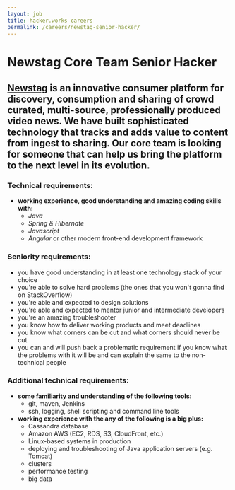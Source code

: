 ```yaml
---
layout: job
title: hacker.works careers
permalink: /careers/newstag-senior-hacker/
---
```


# Newstag Core Team Senior Hacker

## [Newstag](http://newstag.com/) is an innovative consumer platform for discovery, consumption and sharing of crowd curated, multi-source, professionally produced video news. We have built sophisticated technology that tracks and adds value to content from ingest to sharing. Our core team is looking for someone that can help us bring the platform to the next level in its evolution.

### Technical requirements:

* **working experience, good understanding and amazing coding skills with:**
  * *Java*
  * *Spring & Hibernate*
  * *Javascript*
  * *Angular* or other modern front-end development framework

### Seniority requirements:

* you have good understanding in at least one technology stack of your choice
* you're able to solve hard problems (the ones that you won't gonna find on StackOverflow)
* you're able and expected to design solutions
* you're able and expected to mentor junior and intermediate developers
* you're an amazing troubleshooter
* you know how to deliver working products and meet deadlines
* you know what corners can be cut and what corners should never be cut
* you can and will push back a problematic requirement if you know what the problems with it will be and can explain the same to the non-technical people

### Additional technical requirements:

* **some familiarity and understanding of the following tools:**
  * git, maven, Jenkins
  * ssh, logging,  shell scripting and command line tools
* **working experience with the any of the following is a big plus:**
  * Cassandra database
  * Amazon AWS  (EC2, RDS, S3, CloudFront, etc.)
  * Linux-based systems in production
  * deploying and troubleshooting of Java application servers (e.g. Tomcat)
  * clusters
  * performance testing
  * big data
